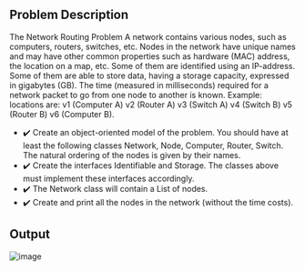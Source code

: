 ## Problem Description
  The Network Routing Problem
  A network contains various nodes, such as computers, routers, switches, etc. Nodes in the network have unique names and may have other common properties such as hardware (MAC) address, the location on a map, etc.
  Some of them are identified using an IP-address. Some of them are able to store data, having a storage capacity, expressed in gigabytes (GB).
  The time (measured in milliseconds) required for a network packet to go from one node to another is known.
  Example: locations are: v1 (Computer A) v2 (Router A) v3 (Switch A) v4 (Switch B) v5 (Router B) v6 (Computer B).

  - :heavy_check_mark: Create an object-oriented model of the problem. You should have at least the following classes Network, Node, Computer, Router, Switch. The natural ordering of the nodes is given by their names.
  - :heavy_check_mark: Create the interfaces Identifiable and Storage. The classes above must implement these interfaces accordingly.
  - :heavy_check_mark: The Network class will contain a List of nodes.
  - :heavy_check_mark: Create and print all the nodes in the network (without the time costs).

## Output
![image](https://user-images.githubusercontent.com/61457770/157450782-4b7ef57b-9e61-45b4-8b42-010945fa0573.png)

